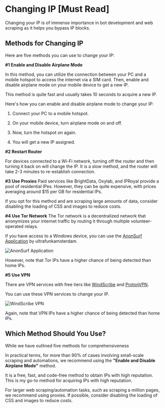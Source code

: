 # Changing IP [Must Read]

Changing your IP is of immense importance in bot development and web scraping as it helps you bypass IP blocks.

## Methods for Changing IP

Here are five methods you can use to change your IP: 

**#1 Enable and Disable Airplane Mode**

In this method, you can utilize the connection between your PC and a mobile hotspot to access the internet via a SIM card. Then, enable and disable airplane mode on your mobile device to get a new IP.

This method is quite fast and usually takes 10 seconds to acquire a new IP.

Here's how you can enable and disable airplane mode to change your IP:

1. Connect your PC to a mobile hotspot.

2. On your mobile device, turn airplane mode on and off.

3. Now, turn the hotspot on again.

4. You will get a new IP assigned.

**#2 Restart Router**

For devices connected to a Wi-Fi network, turning off the router and then turning it back on will change the IP. It is a slow method, and the router will take 2-3 minutes to re-establish connection.

**#3 Use Proxies**
Paid services like BrightData, Oxylab, and IPRoyal provide a pool of residential IPes. However, they can be quite expensive, with prices averaging around $15 per GB for residential IPs.

If you opt for this method and are scraping large amounts of data, consider disabling the loading of CSS and images to reduce costs.

**#4 Use Tor Network**
The Tor network is a decentralized network that anonymizes your internet traffic by routing it through multiple volunteer-operated relays.

If you have access to a Windows device, you can use the [AnonSurf Application](https://github.com/ultrafunkamsterdam/AnonSurf) by ultrafunkamsterdam.

![AnonSurf Application](https://i.imgur.com/h1o0IEu.gif)

However, note that Tor IPs have a higher chance of being detected than home IPs.

**#5 Use VPN**

There are VPN services with free tiers like [WindScribe](https://windscribe.com/) and [ProtonVPN](https://protonvpn.com/).

You can use these VPN services to change your IP.

![WindScribe VPN](https://addons.mozilla.org/user-media/previews/full/267/267630.png?modified=1647977329)

Again, note that VPN IPs have a higher chance of being detected than home IPs.

## Which Method Should You Use?  
While we have outlined five methods for comprehensiveness

In practical terms, for more than 90% of cases involving small-scale scraping and automations, we recommend using the **"Enable and Disable Airplane Mode"** method.

It is a free, fast, and code-free method to obtain IPs with high reputation. This is my go-to method for acquiring IPs with high reputation.

For larger web scraping/automation tasks, such as scraping a million pages, we recommend using proxies. If possible, consider disabling the loading of CSS and images to reduce costs.